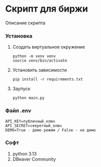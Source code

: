 # Скрипт для биржи
Описание скрипта

### Установка
1. Создать виртуальное окружение
    ```
    python -m venv venv
    source venv/bin/activate
    ```
2. Установить зависимости
    ```
    pip install -r requirements.txt
    ```
3. Заупуск
    ```
    python main.py 
    ```
### Файл .env
```
API_KEY=публичный_ключ
API_SECRET=секретный_ключ
DEMO=True - демо режим / False - не демо
```

### Софт
1. python 3.13
2. DBeaver Community
